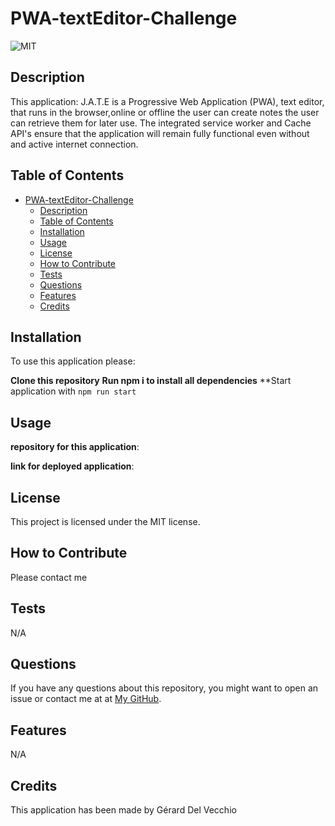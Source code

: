 # PWA-textEditor-Challenge

![MIT](https://img.shields.io/badge/license-MIT-green)


## Description

This  application: J.A.T.E is a Progressive Web Application (PWA),  text editor, that runs in the browser,online or offline the user can create notes the user can retrieve them for later use. The integrated service worker and Cache API's ensure that the application will remain fully functional even without and active internet connection.



## Table of Contents 


 
- [PWA-textEditor-Challenge](#pwa-texteditor-challenge)
  - [Description](#description)
  - [Table of Contents](#table-of-contents)
  - [Installation](#installation)
  - [Usage](#usage)
  - [License](#license)
  - [How to Contribute](#how-to-contribute)
  - [Tests](#tests)
  - [Questions](#questions)
  - [Features](#features)
  - [Credits](#credits)

## Installation

 To use this application please:
 
**Clone this repository**
**Run npm i to install all dependencies**
**Start application with `npm run start`



## Usage







**repository for this application**:



**link for deployed application**:






## License

This project is licensed under the MIT license.

## How to Contribute

Please contact me

## Tests

N/A

## Questions

If you have any questions about this repository, you might want to open an issue or contact me  at 
 at [My GitHub](https://github.com/Gdel-J).

## Features

N/A


## Credits

This application has been made by Gérard Del Vecchio 